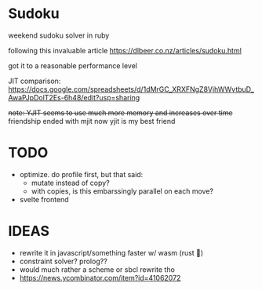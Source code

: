 # Sudoku
weekend sudoku solver in ruby

following this invaluable article https://dlbeer.co.nz/articles/sudoku.html

got it to a reasonable performance level

JIT comparison: https://docs.google.com/spreadsheets/d/1dMrGC_XRXFNgZ8VjhWWvtbuD_AwaPJpDolT2Es-6h48/edit?usp=sharing

~~note: YJIT seems to use much more memory and increases over time~~
friendship ended with mjit
now yjit is my best friend

# TODO
* optimize. do profile first, but that said:
  - mutate instead of copy?
  - with copies, is this embarssingly parallel on each move?
* svelte frontend

# IDEAS
* rewrite it in javascript/something faster w/ wasm (rust :eyes:)
* constraint solver? prolog??
* would much rather a scheme or sbcl rewrite tho
* https://news.ycombinator.com/item?id=41062072
